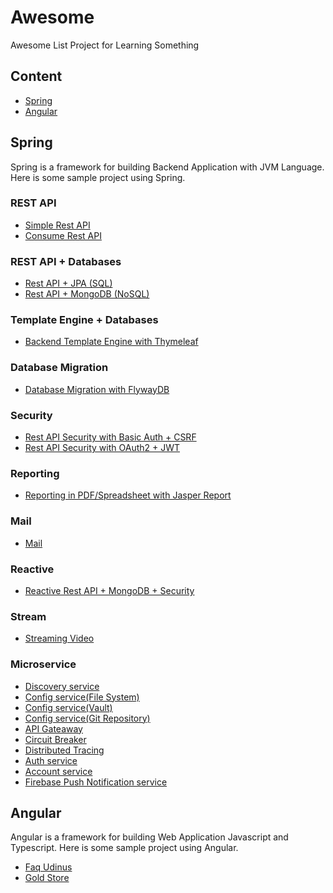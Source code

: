 # Awesome 
Awesome List Project for Learning Something

## Content
- [Spring](#spring)
- [Angular](#angular)


## Spring
Spring is a framework for building Backend Application with JVM Language. Here is some sample project using Spring.

### REST API
- [Simple Rest API](https://github.com/ciazhar/spring-boot-rest-api)
- [Consume Rest API]()

### REST API + Databases
- [Rest API + JPA (SQL)](https://github.com/ciazhar/kotlin-spring-boot-jpa-rest)
- [Rest API + MongoDB (NoSQL)]()

### Template Engine + Databases
- [Backend Template Engine with Thymeleaf]()

### Database Migration
- [Database Migration with FlywayDB]()

### Security
- [Rest API Security with Basic Auth + CSRF]()
- [Rest API Security with OAuth2 + JWT]()

### Reporting
- [Reporting in PDF/Spreadsheet with Jasper Report]()

### Mail
- [Mail]()

### Reactive 
- [Reactive Rest API + MongoDB + Security](https://github.com/ciazhar/spring-boot-reactive-rest-mongo-security)

### Stream
- [Streaming Video](https://github.com/ciazhar/spring-video-stream)

### Microservice
- [Discovery service](https://github.com/ciazhar/spring-cloud-eureka-server)
- [Config service(File System)](https://github.com/ciazhar/spring-cloud-config-server-file-system)
- [Config service(Vault)](https://github.com/ciazhar/spring-cloud-config-server-vault)
- [Config service(Git Repository)](https://github.com/ciazhar/spring-cloud-config-server-git-repository)
- [API Gateaway](https://github.com/ciazhar/spring-cloud-zuul)
- [Circuit Breaker]()
- [Distributed Tracing]()
- [Auth service](https://github.com/ciazhar/auth-server)
- [Account service](https://github.com/ciazhar/account-service)
- [Firebase Push Notification service](https://github.com/ciazhar/spring-firebase-push-notification)
<!-- - [Jelajah service](https://github.com/ciazhar/jelajah-service)  -->
<!-- - [Maketto service](https://github.com/ciazhar/clorus-maketto-service) -->
<!-- - [Animus service](https://github.com/ciazhar/animus-service)        -->
<!-- - [Linkz service]() -->

## Angular
Angular is a framework for building Web Application Javascript and Typescript. Here is some sample project using Angular.
- [Faq Udinus](https://github.com/ciazhar/faq-udinus)
- [Gold Store](https://github.com/ciazhar/gold-store)

